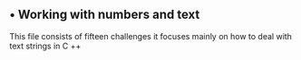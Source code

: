 ## • Working with numbers and text


This file consists of fifteen challenges it focuses mainly on how to deal with text strings in C ++ 
